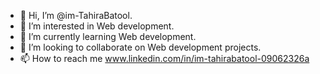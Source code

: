 - 👋 Hi, I’m @im-TahiraBatool.
- 👀 I’m interested in Web development.
- 🌱 I’m currently learning Web development.
- 💞️ I’m looking to collaborate on Web development projects.
- 📫 How to reach me www.linkedin.com/in/im-tahirabatool-09062326a
<!---
im-TahiraBatool/im-TahiraBatool is a ✨ special ✨ repository because its `README.md` (this file) appears on your GitHub profile.
You can click the Preview link to take a look at your changes.
--->
